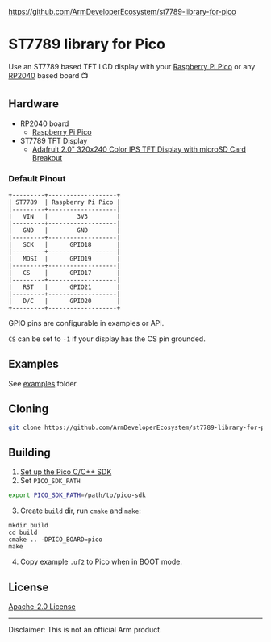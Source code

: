 https://github.com/ArmDeveloperEcosystem/st7789-library-for-pico

# ST7789 library for Pico

Use an ST7789 based TFT LCD display with your [Raspberry Pi Pico](https://www.raspberrypi.org/products/raspberry-pi-pico/) or any [RP2040](https://www.raspberrypi.org/products/rp2040/) based board 📺

## Hardware

 * RP2040 board
   * [Raspberry Pi Pico](https://www.raspberrypi.org/products/raspberry-pi-pico/)
 * ST7789 TFT Display
   * [Adafruit 2.0" 320x240 Color IPS TFT Display with microSD Card Breakout](https://www.adafruit.com/product/4311)

### Default Pinout

```
+---------+-------------------+
| ST7789  | Raspberry Pi Pico |
|---------+-------------------|
|   VIN   |        3V3        |
|---------+-------------------|
|   GND   |        GND        |
|---------+-------------------|
|   SCK   |      GPIO18       |
|---------+-------------------|
|   MOSI  |      GPIO19       |
|---------+-------------------|
|   CS    |      GPIO17       |
|---------+-------------------|
|   RST   |      GPIO21       |
|---------+-------------------|
|   D/C   |      GPIO20       |
+---------+-------------------+
```

GPIO pins are configurable in examples or API.

`CS` can be set to `-1` if your display has the CS pin grounded.

## Examples

See [examples](examples/) folder.


## Cloning

```sh
git clone https://github.com/ArmDeveloperEcosystem/st7789-library-for-pico.git 
```

## Building

1. [Set up the Pico C/C++ SDK](https://datasheets.raspberrypi.org/pico/getting-started-with-pico.pdf)
2. Set `PICO_SDK_PATH`
```sh
export PICO_SDK_PATH=/path/to/pico-sdk
```
3. Create `build` dir, run `cmake` and `make`:
```
mkdir build
cd build
cmake .. -DPICO_BOARD=pico
make
```
4. Copy example `.uf2` to Pico when in BOOT mode.

## License

[Apache-2.0 License](LICENSE)

---

Disclaimer: This is not an official Arm product.
